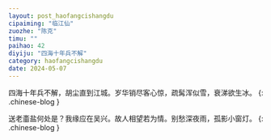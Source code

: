 ```yaml
---
layout: post_haofangcishangdu
cipaiming: "临江仙"
zuozhe: "陈克"
timu: ""
paihao: 42
diyiju: "四海十年兵不解"
category: haofangcishangdu
date: 2024-05-07
---
```


四海十年兵不解，胡尘直到江城。岁华销尽客心惊，疏髯浑似雪，衰涕欲生冰。
{: .chinese-blog }

送老齑盐何处是？我缘应在吴兴。故人相望若为情。别愁深夜雨，孤影小窗灯。
{: .chinese-blog }
